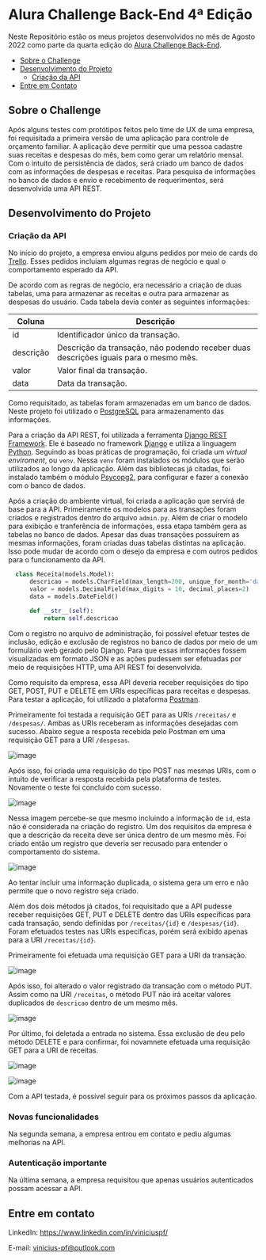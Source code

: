 # Alura Challenge Back-End 4ª Edição

Neste Repositório estão os meus projetos desenvolvidos no mês de Agosto 2022 como parte da quarta edição do [Alura Challenge Back-End](https://www.alura.com.br/challenges/back-end-4/). 

* [Sobre o Challenge](#sobre-o-challenge)
* [Desenvolvimento do Projeto](#desenvolvimento-do-projeto)
  + [Criação da API](#criação-da-api)
* [Entre em Contato](#entre-em-contato)

## Sobre o Challenge

Após alguns testes com protótipos feitos pelo time de UX de uma empresa, foi requisitada a primeira versão de uma aplicação para controle de orçamento familiar. A aplicação deve permitir que uma pessoa cadastre suas receitas e despesas do mês, bem como gerar um relatório mensal. Com o intuito de persistência de dados, será criado um banco de dados com as informações de despesas e receitas. Para pesquisa de informações no banco de dados e envio e recebimento de requerimentos, será desenvolvida uma API REST. 

## Desenvolvimento do Projeto

### Criação da API

No início do projeto, a empresa enviou alguns pedidos por meio de cards do [Trello](https://trello.com/b/B938DjhW/challenge-backend-semana-1). Esses pedidos incluiam algumas regras de negócio e qual o comportamento esperado da API.

De acordo com as regras de negócio, era necessário a criação de duas tabelas, uma para armazenar as receitas e outra para armazenar as despesas do usuário. Cada tabela devia conter as seguintes informações:

Coluna | Descrição
-------|----------
id | Identificador único da transação.
descrição | Descrição da transação, não podendo receber duas descrições iguais para o mesmo mês.
valor | Valor final da transação.
data | Data da transação.

Como requisitado, as tabelas foram armazenadas em um banco de dados. Neste projeto foi utilizado o [PostgreSQL](https://www.postgresql.org/) para armazenamento das informações.

Para a criação da API REST, foi utilizada a ferramenta [Django REST Framework](https://www.django-rest-framework.org/). Ele é baseado no framework [Django](https://www.djangoproject.com/) e utiliza a linguagem [Python](https://www.python.org/). Seguindo as boas práticas de programação, foi criada um *virtual enviroment*, ou `venv`. Nessa `venv` foram instalados os módulos que serão utilizados ao longo da aplicação. Além das bibliotecas já citadas, foi instalado também o módulo [Psycopg2](https://pypi.org/project/psycopg2/), para configurar e fazer a conexão com o banco de dados.

Após a criação do ambiente virtual, foi criada a aplicação que servirá de base para a API. Primeiramente os modelos para as transações foram criados e registrados dentro do arquivo `admin.py`. Além de criar o modelo para exibição e tranferência de informações, essa etapa também gera as tabelas no banco de dados. Apesar das duas transações possuírem as mesmas informações, foram criadas duas tabelas distintas na aplicação. Isso pode mudar de acordo com o desejo da empresa e com outros pedidos para o funcionamento da API.

```python
  class Receita(models.Model):
      descricao = models.CharField(max_length=200, unique_for_month='data')
      valor = models.DecimalField(max_digits = 10, decimal_places=2)
      data = models.DateField()

      def __str__(self):
          return self.descricao
```

Com o registro no arquivo de administração, foi possível efetuar testes de inclusão, edição e exclusão de registros no banco de dados por meio de um formulário web gerado pelo Django. Para que essas informações fossem visualizadas em formato JSON e as ações pudessem ser efetuadas por meio de requisições HTTP, uma API REST foi desenvolvida.

Como requisito da empresa, essa API deveria receber requisições do tipo GET, POST, PUT e DELETE em URIs específicas para receitas e despesas. Para testar a aplicação, foi utilizado a plataforma [Postman](https://www.postman.com/company/about-postman/). 

Primeiramente foi testada a requisição GET para as URIs `/receitas/` e `/despesas/`. Ambas as URIs receberam as informações desejadas com sucesso. Abaixo segue a resposta recebida pelo Postman em uma requisição GET para a URI `/despesas`.

![image](https://user-images.githubusercontent.com/6025360/183134349-feb2da10-e86b-4407-9894-744c15d2a4be.png)

Após isso, foi criada uma requisição do tipo POST nas mesmas URIs, com o intuito de verificar a resposta recebida pela plataforma de testes. Novamente o teste foi concluido com sucesso.

![image](https://user-images.githubusercontent.com/6025360/183134905-8b08fb5b-6a0b-4ca4-931b-e12f08512a23.png)

Nessa imagem percebe-se que mesmo incluindo a informação de `id`, esta não é considerada na criação do registro. Um dos requisitos da empresa é que a descrição da receita deve ser única dentro de um mesmo mês. Foi criado então um registro que deveria ser recusado para entender o comportamento do sistema.

![image](https://user-images.githubusercontent.com/6025360/183135267-8430fe37-c4ab-4966-a0f6-837d05e634c8.png)

Ao tentar incluir uma informação duplicada, o sistema gera um erro e não permite que o novo registro seja criado.

Além dos dois métodos já citados, foi requisitado que a API pudesse receber requisições GET, PUT e DELETE dentro das URIs específicas para cada transação, sendo definidas por `/receitas/{id}` e `/despesas/{id}`. Foram efetuados testes nas URIs específicas, porém será exibido apenas para a URI `/receitas/{id}`.

Primeiramente foi efetuada uma requisição GET para a URI da transação.

![image](https://user-images.githubusercontent.com/6025360/183138294-d25cba88-4862-4752-8ebf-2e851f554ea3.png)

Após isso, foi alterado o valor registrado da transação com o método PUT. Assim como na URI `/receitas`, o método PUT não irá aceitar valores duplicados de `descricao` dentro de um mesmo mês.

![image](https://user-images.githubusercontent.com/6025360/183138532-26fd5423-48a8-4483-9754-d0cdeb337cd5.png)

Por último, foi deletada a entrada no sistema. Essa exclusão de deu pelo método DELETE e para confirmar, foi novamnete efetuada uma requisição GET para a URI de receitas.

![image](https://user-images.githubusercontent.com/6025360/183138699-dc592ee2-9d6b-4ada-bd4c-5736e64605b5.png)

![image](https://user-images.githubusercontent.com/6025360/183138723-7a457dde-88d1-424d-a14d-e368c768d279.png)

Com a API testada, é possível seguir para os próximos passos da aplicação.

### Novas funcionalidades

Na segunda semana, a empresa entrou em contato e pediu algumas melhorias na API.

### Autenticação importante

Na última semana, a empresa requisitou que apenas usuários autenticados possam acessar a API.

## Entre em contato

LinkedIn: https://www.linkedin.com/in/viniciuspf/

E-mail: vinicius-pf@outlook.com
